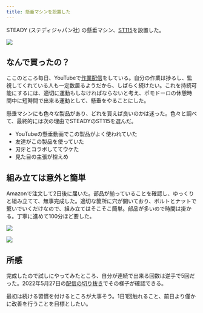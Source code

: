 ```yaml
---
title: 懸垂マシンを設置した
---
```

STEADY (ステディジャパン社) の懸垂マシン、[ST115](https://www.amazon.co.jp/dp/B09K3QQBKH)を設置した。

![](https://lh3.googleusercontent.com/docs/ADP-6oGabHMPGV8KihyCej7F-JEkiFo1ocPh1_f8xHz5sva552wF9DlEoMhqUCDNWiUHB6FiCOezS3yw4o8XKvhSPFJc0Gmh1fTVtYjFTMs8iWfC_GNKbAx2MLGEIaUpIPy6mazIfMHh8bCO-NO3_l4_EIm-WSs-yz_kVwl7YNu9nLIx18KnUTTMF03e5AaQlMFwp5kLe3WWb0ezJynyQZlUsKNFqwTvDzbZPzVr-NRtk_vq7efXuQCQcbsVyEwPWcqQZxzUu226IU-88s9hCKxPPZyphuybjNC5s78DI9sTPoSn6px9USGPYZfdQm39bK-U2-iHZGtcyP3rFTAelS9QVBVtfiyI-c85kIj2LH4pWFy0A7t7ZOj9nCoYKajYO6RyfgeKd1_Gt98Q6N5oQTA53tCCaLLC1o__6qWngQHAV6SI87OtdtaRdVj07w7-QGsHQJjRpo6gu3VGQXsQGUZvqNGHLCMEbujhl9rgEkWkxBirMeoLXoEnmZo6wnZ_d9t467OAM3BH6cSZrlcE_CZmXpY_rtXtbmY4UdhQEDwvyfp5rQq52MfiEeSQjv3q79FHLWFXEb_G0athYtGsR0ZV82mBc0C6CMeCKrBJQg_QEGmEMsqxYvH_ogXv3yc67cH9xtn8f4c9kZt6dLTThSb-qezxWsuj4dQrtFyD67uyjQaM4w_BoLX-AJmmTFuJq0Sh_TY3sNmBNuOVC16W6BFW2XK5ttxeFkXPLEPJjsEbbrhujlIlPcQeRmzSIRQ7jFgEXkLgqB89zPYuZUGEt-YMGBvR_z2stilrhwcJwdc25oYC5bDm_2rNarB-slEcn9cdrJsaV24I0D6H0U1zH-2S39jSY6qfS-dJ_gAU_3DA89Q4mVJVYia7JGBQNZac8Sw6wXQDBFdSphVUQu0YKcBCKr2RSwL2_HyQZ25IWdXj5xrvEZYggUtwwkCnGv-xAjU9IRTJZI_HaOJQetc2W-GQTdWjeuGanf5EqD5L8yUUuiBx1_AW_4gQj8GpUYNwciWYEX7S8jQoCkL9h4gMlrh0nvtfVzT4R2c_S4CCTvK2f8-MOYro1li274Ou7IJD1_fC4JLIQ2FiaJtagaX31TNVrytJGKdL0uS1gkZAjoyUybI7Z4V8NDFndEe3ZC33ipgI_ZdBFkljU3PG_jlS7CdzsOOCHIKHcyR6bBgIl_TDDJE5xGsxxc7E9cOKPSoO6CAytSqWBxsz66O2bpkW_hTDF3UuWi-UOoq4pVJk7hazazmmU6B4)

なんで買ったの？
--------

ここのところ毎日、YouTubeで[作業配信](https://www.youtube.com/c/r7kamura)をしている。自分の作業は捗るし、監視してくれている人も一定数居るようだから、しばらく続けたい。これを持続可能にするには、適切に運動もしなければならないと考え、ポモドーロの休憩時間中に短時間で出来る運動として、懸垂をやることにした。

懸垂マシンにも色々な製品があり、どれを買えば良いのかは迷った。色々と調べて、最終的には次の理由でSTEADYのST115を選んだ。

*   YouTubeの懸垂動画でこの製品がよく使われていた
*   友達がこの製品を使っていた
*   刃牙とコラボしててウケた
*   見た目の主張が控えめ

組み立ては意外と簡単
----------

Amazonで注文して2日後に届いた。部品が揃っていることを確認し、ゆっくりと組み立てて、無事完成した。適切な箇所に穴が開いており、ボルトとナットで繋いでいくだけなので、組み立てはそこそこ簡単。部品が多いので時間は掛かる。丁寧に進めて100分ほど要した。

![](https://lh3.googleusercontent.com/docs/ADP-6oEbTlv9glrI2Yfqoj9OZzBPBQwFBzX2FtykCVBIC5DjTWG-t-cyalgisrARiVJeSlA-4mUQ3P1LdBQMzLtKHeZ0EBbcDiEmDn6gUmtlXdomN41uamm0-IMS-I6LdMZwZGKZTScUyfakQfTmxmiilx0MUaNhZtj3YNb1Rvuts9XaFrZZIkeZcjbnqZdkUixgytyBLuMJEI1tOsjnYliiIYKIZViWfRNXTA1AmO999mawl1tpOsKQWvdq5yuKFtdCdyiFpOLmGsOZjgHKygKScCOtUuEioajvWrcMHgRvo2EXId_7QyektJMgrgl7v83N3f7Is5vUrhYS4CiQvROlTymKqcosZnnvbbNkOCnoUzgkb-em7bACVWNnV06WBxsy3i0OaY3Wx1g3ajcR2gbIC3G-qmeZ4mGRoUSdNEDUqvUdoJj6_9jMVz9OMiZD_IFSRFQRwz8rA_K8nRdJGXl2s7ENUWKm_UMATBodxq6sJ2Xd-2OBdOjGqUl8mcQ2j2pBI8DkNfl3D_nWSg1JfHakZR0xP8NPnuOPcH_E7Pqzw929WjnVUIvUoOlKWnCmwBWqUz1Y9Zqiq_lzDKK40bHynEOCY44xgAtjsjrE5HXF76DVZkrTroLJYZG5WDoloeNCaLjPmDl1mlN-V5IfFVtcacAFw2T2NWmRpn3GR5to6KrEHtUFkK7wn5UJckseclyrj_z30pIKMTjIPHDkdsIocCS9SKK9W6gTzJXes0ZVi8wFjZ_DHAT4l8BD3w4oySVTAY7V4XqzFQM-6ml_ty6Mmt6fYBPejXB9pKoo-MaQJ9V4jRMdrP_rbnUkbEROiJq3yr_LfS-2ZY45CrY3seA4yfUMVD31aMej0hgkLE07yM0nwmKVzFm5WKFEiGbSenmssnzCRjYzx-h9xywKPeqxy0C6znGMKGkGawSnaDc0iMahEy2Fco8A89hGRLt9pEzCYVbs6kWEcjpyI-wC8yHJYYEU_kV9OtmmIHW6-YfJZJkX4TiHgeETtyVmCMWCHfszxJpruejCLtLUyOZf4uG5Azre7NJ6brnZkrq6Fg0gv5iJ-DEitA-mpCa5G2uSpGKUqU9O1PuVaNWgZdz1a2me7Y8at4HPG3Fl2yFkydL5TZd29LOFbDR0nBDHbHsFUeRcRky7qKQzvUDEfsZ4HmBLxdjZ9rA0FcbkA1dmA0A1KqXIF3M9BgWDBq9RnSnQN3uBxM8kiUIu_mcTSEbJU9IHkwiwjtnoe5M2xAHB_4koOpObD2Q2)

![](https://lh3.googleusercontent.com/docs/ADP-6oEx8UEuNfUXX0RcG9S890qWP2T1iQWrrEGIKSMkYzZGoRcO40ybXtx6wn272VRVEvzFMypGVQsaIcuH2tANbUerZKVqmNrzz4he2cubAo0wHm0yKbLOT10QdSQCZEOv7rDC9uauEwxCmgr1AKmlkWN_eLDGPCd8y8psaFsRP8_V9ovHaXBlDi8_Y-xff9CPuyG6DszuHESVOVPVGCUKM7z6p7fUsgVGIwawAbbAZwZr39bvMu5T8sOs5Rz3WhgwBIwX4CfDhhEgx-PTqtm2T4UXUHk63aiXtkb8QTcmMOnZ3gPgat33hMzAmLKov8mRQarOX3___HWSjWBmfZNsN4XSIpdSlR94L7i2YabXbjJ1fTdWXIpus_nH-bS_55dNMzr8RUT4QKFq01MyYps6WLAIVFPe7TDBQTUCa8AQIwwjtX-aSJIm8ZOWHA4BO3dLrHHLzPRXfHcAKvRDaH53wzuHohGVNQYQA9hdw6RRNXF0s5BGUPSEuV6GGZvBXkxkRFt5EZ7QfhdV-Aa_I8mYNMMjkYjbjlHj3GVbgXkn0uBZgGQOaoo4aBOcEREU3QCkZ2bzyclBG1K1KlRolGlaqDT_CVWF8vMmHVPcDxo0h-SwKRpD630E-FNj6mbQQr0WVpEX4EHTmdtTFLi0mnpXs3jQS40u_i3Tvi9HGOK2SIij8uz235OHiadv7xsErpH_l49h2C7LLhVsRXpFgxXoyBVLn06326jZ5bIUK1A6aOJa6RbCRMpCZaH9_ETH6yNbrO6DYzER2X9TI5I_4MJgBdFY6wr_OBCPsOCs_v8ixjBnKi5nibUrqVISXCm7hihUVZma5SL9YuCHsQWHYanZJLSsSxWOiQODG8zMRSeSzNPzzrRXpA5jAo08TscSoGNE9sbQ6lvxhs-6hKqPn1l2jAyXEcmtHJx9cC_xDVRDfDvpqQ0uNxzW7yMGaOLMJxRzfMfDqnt8UuFh4Kw5WWJNV9TB4eG7tWedYgg4T1PkmuZUCn-8E2kORFOMuEWumXevzYGAgQfxVnzrGdDTFz1l0Nd7JUDvdGqSjl3etE5AOgRjOzoXuDkklUdNElkjfaLl09R4xmEk2hrO7K9UtQt38shn2f4XQwhN0DY9Dad0jwl36-Tmauy7rqo5oXF9u7tKZTfk21O1hcoYCIdz6QUezSkG94NSMlAh68-PnMJGxFUv-U8Z6jBdUnhi8YfmJVWYSdtXwZDOJkbAprSYZIdnpVNvV8ZsaKToiluxXVDorY-VQHU3)

所感
--

完成したので試しにやってみたところ、自分が連続で出来る回数は逆手で5回だった。2022年5月27日の[配信の切り抜き](https://www.youtube.com/clip/Ugkxy2NXpdlfZF0kT9s-MoCOrbB1wpWEryK9)でその様子が確認できる。

最初は続ける習慣を付けるところが大事そう。1日1回触れること、前日より僅かに改善を行うことを目標としたい。
